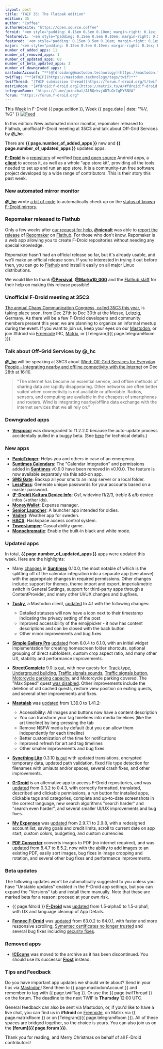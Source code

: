```yaml
---
layout: post
title: "TWIF 35: The Flatpak edition"
edition: 35
author: "Coffee"
authorWebsite: "https://open.source.coffee"
fdroid: '<em style="padding: 0.15em 0.5em 0.10em; margin-right: 0.1ex; border-style: solid; border-width: medium; border-radius: 1em; color: #0d47a1; font-style: normal; font-weight: bold;">F-Droid</em>'
featuredv1: '<em style="padding: 0.15em 0.5em 0.10em; margin-right: 0.5ex; box-shadow: 0.1em 0.05em 0.1em rgba(0, 0, 0, 0.3); border-radius: 1em; color: black; background: linear-gradient(orange, yellow);">Featured</em>'
featured: '<em style="padding: 0.15em 0.5em 0.10em; margin-right: 0.1ex; border-style: solid; border-width: medium; border-radius: 1em; color: orange; font-style: normal; font-weight: bold;">Featured</em>'
major: '<em style="padding: 0.15em 0.5em 0.10em; margin-right: 0.1ex; border-style: solid; border-width: medium; border-radius: 1em; color: #8ab000; font-style: normal; font-weight: bold;">Major</em>'
number_of_added_apps: 11
number_of_removed_apps: 1
number_of_updated_apps: 68
number_of_beta_updated_apps: 3
number_of_downgraded_apps: 1
mastodonAccount: "**[@fdroidorg@mastodon.technology](https://mastodon.technology/@fdroidorg)**"
twifTag: "**[#TWIF](https://mastodon.technology/tags/twif)**"
twifThread: "[TWIF submission thread](https://forum.f-droid.org/t/twif-submission-thread)"
matrixRoom: "[#fdroid:f-droid.org](https://matrix.to/#/#fdroid:f-droid.org)"
telegramRoom: "https://t.me/joinchat/AlRQekvjWDTuQrCgMYSNVA"
forum: "https://forum.f-droid.org"
---
```


This Week In F-Droid {{ page.edition }}, Week {{ page.date | date: "%V, %G" }} <a href="{{ site.baseurl }}/feed.xml"><img src="{% asset Feed-icon-16x16.png %}" alt="Feed"></a>

In this edition: New automated mirror monitor, repomaker released to Flathub, unofficial F-Droid meeting at 35C3 and talk about Off-Grid Services by **@\_hc**.

There are **{{ page.number_of_added_apps }}** new and **{{ page.number_of_updated_apps }}** updated apps.

<!--more-->

**[F-Droid](https://f-droid.org/)** is a [repository](https://f-droid.org/packages/) of verified [free and open source](https://en.wikipedia.org/wiki/Free_and_open-source_software) Android apps, a **[client](https://f-droid.org/packages/org.fdroid.fdroid/)** to access it, as well as a whole "app store kit", providing all the tools needed to set up and run an app store. It is a community-run free software project developed by a wide range of contributors. This is their story this past week.

### New automated mirror monitor

**[@\_hc](https://forum.f-droid.org/u/hans)** wrote [a bit of code](https://gitlab.com/fdroid/mirror-monitor) to automatically check up on the [status of known F-Droid mirrors](https://fdroid.gitlab.io/mirror-monitor/).

### Repomaker released to Flathub

Only a few weeks after [our request for help](https://mastodon.technology/@fdroidorg/101125670095790694), **[@nicoalt](https://forum.f-droid.org/u/nicoalt)** was able to [report the release](https://mastodonten.de/@nicoalt/101246351037397549) of [Repomaker](https://f-droid.org/repomaker/) on [Flathub](https://flathub.org). For those who don't know, Repomaker is a web app allowing you to create F-Droid repositories without needing any special knowledge.

Repomaker hasn't had an official release so far, but it's already usable, and we'll make an official release soon. If you're interested in trying it out before then, you can go to [Flathub](https://flathub.org/apps/details/org.fdroid.Repomaker) and install it easily on all major Linux distributions.

We would like to thank **[@Persival](https://gitlab.com/Persival)**, **[@Marko10_000](https://gitlab.com/Marko10_000)** and the [Flathub staff](https://flathub.org/about) for their help on making this release possible!

### Unofficial F-Droid meeting at 35C3

[The annual Chaos Communication Congress, called 35C3 this year](https://events.ccc.de/congress/2018/wiki/index.php/Main_Page), is taking place soon, from Dec 27th to Dec 30th at the Messe, Leipzig, Germany. As there will be a few F-Droid developers and community members present this year, we are planning to organize an informal meetup during the event. If you want to join us, keep your eyes on our [Mastodon](https://joinmastodon.org), or join #fdroid via [Freenode](https://freenode.net) IRC, [Matrix](https://matrix.to/#/#fdroid:f-droid.org), or [Telegram]({{ page.telegramRoom }}).

### Talk about Off-Grid Services by **@\_hc**

**[@\_hc](https://forum.f-droid.org/u/hans)** will be speaking at 35C3 about [Wind: Off-Grid Services for Everyday People - Integrating nearby and offline connectivity with the Internet](https://fahrplan.events.ccc.de/congress/2018/Fahrplan/events/9595.html) on Dec 28th at 16:10.

> "The internet has become an essential service, and offline methods of sharing data are rapidly disappearing. Other networks are often better suited when connectivity is not available or affordable.  Radios, sensors, and computing are available in the cheapest of smartphones and routers. Wind is integrating nearby/offline data exchange with the internet services that we all rely on."

### Downgraded apps

* **[Vespucci](https://f-droid.org/packages/de.blau.android/)** was downgraded to 11.2.2.0 because the auto-update process accidentally pulled in a buggy beta. (See [here](https://github.com/MarcusWolschon/osmeditor4android/issues/796#issuecomment-448131335) for technical details.)

### New apps

* **[PanicTrigger](https://f-droid.org/packages/at.tacticaldevc.panictrigger/)**: Helps you and others in case of an emergency.
* **[Suntimes Calendars](https://f-droid.org/packages/com.forrestguice.suntimescalendars/)**: The "Calendar Integration" and permissions added in **[Suntimes](https://f-droid.org/packages/com.forrestguice.suntimeswidget/)** v0.9.0 have been removed in v0.10.0. The feature is now available separately via this add-on app.
* **[SMS Gate](https://f-droid.org/packages/com.github.axet.smsgate/)**: Backup all your sms to an imap server or a local folder.
* **[LessPass](https://f-droid.org/packages/com.lesspass.android/)**: Generate unique passwords for your accounts based on a master password.
* **[(F-Droid) Kaltura Device Info](https://f-droid.org/packages/com.oF2pks.kalturadeviceinfos/)**: Gsf, widevine l1/2/3, treble & a/b device infos (+other ids).
* **[MoneyWallet](https://f-droid.org/packages/com.oriondev.moneywallet/)**: Expense manager.
* **[Senior Launcher](https://f-droid.org/packages/de.nodomain.tobihille.seniorlauncher/)**: A launcher app intended for oldies.
* **[Vädret](https://f-droid.org/packages/fi.kroon.vadret/)**: Weather app for sweden.
* **[HACS](https://f-droid.org/packages/io.mainframe.hacs/)**: Hackspace access control system.
* **[TowerJumper](https://f-droid.org/packages/org.pipoypipagames.towerjumper/)**: Casual ability game.
* **[Monochromatic](https://f-droid.org/packages/uk.co.richyhbm.monochromatic/)**: Enable the built-in black and white mode.

### Updated apps

In total, **{{ page.number_of_updated_apps }}** apps were updated this week. Here are the highlights:

* Many [changes](https://github.com/forrestguice/SuntimesWidget/blob/HEAD/CHANGELOG.md) in **[Suntimes](https://f-droid.org/packages/com.forrestguice.suntimeswidget/)** 0.10.0, the most notable of which is the splitting off of the calendar integration into a separate app (see above) with the appropriate changes in required permissions. Other changes include: support for themes, theme import and export, imperial/metric switch in General Settings, support for third-party apps through a ContentProvider, and many other UI/UX changes and bugfixes.

* **[Tusky](https://f-droid.org/packages/com.keylesspalace.tusky/)**, a Mastodon client, [updated](https://github.com/tuskyapp/Tusky/releases) to 4.1 with the following changes:
  * Detailed statuses will now have a icon next to their timestamp indicating the privacy setting of the post
  * Improved accessibility of the emojipicker - it now has content descriptions and can be closed with the back button
  * Other minor improvements and bug fixes

* **[Simple Gallery Pro](https://f-droid.org/packages/com.simplemobiletools.gallery.pro/)** [updated](https://github.com/SimpleMobileTools/Simple-Gallery/blob/HEAD/CHANGELOG.md) from 6.0.4 to 6.1.0, with an initial widget implementation for creating homescreen folder shortcuts, optional grouping of direct subfolders, custom crop aspect ratio, and many other UX, stability and performance improvements.

* **[StreetComplete](https://f-droid.org/packages/de.westnordost.streetcomplete/)** 9.0 [is out](https://github.com/westnordost/StreetComplete/releases), with new quests for: [Track type](https://github.com/westnordost/StreetComplete/pull/959), [Underground building](https://github.com/westnordost/StreetComplete/issues/912), [Traffic signals sounds](https://github.com/westnordost/StreetComplete/pull/1268), [Traffic signals button](https://github.com/westnordost/StreetComplete/issues/574), [Motorcycle parking capacity](https://github.com/westnordost/StreetComplete/issues/1181), and Motorcycle parking covered. The "Max Speed" quest [was disabled](https://github.com/westnordost/StreetComplete/issues/1281). Other improvements include the deletion of old cached quests, restore view position on exiting quests, and several other improvements and fixes.

* **[Mastalab](https://f-droid.org/packages/fr.gouv.etalab.mastodon/)** was [updated](https://gitlab.com/tom79/mastalab/tags) from 1.39.0 to 1.41.2:
  * Accessibility: All images and buttons now have a content description
  * You can transform your tag timelines into media timelines (like the art timeline) by long-pressing the tab
  * Remove NSFW media by default (but you can allow them independently for each timeline)
  * Better customization of the time for notifications
  * Improved refresh for art and tag timelines
  * Other smaller improvements and bug fixes

* **[Syncthing Lite](https://f-droid.org/packages/net.syncthing.lite/)** 0.3.10 [is out](https://github.com/syncthing/syncthing-lite/releases) with updated translations, encrypted temporary data, updated path validation, fixed file type detection for filenames with umlauts and/or spaces, several crash fixes, and other improvements.

* **[G-Droid](https://f-droid.org/packages/org.gdroid.gdroid/)** is an alternative app to access F-Droid repositories, and was [updated](https://gitlab.com/gdroid/gdroidclient/tags) from 0.3.2 to 0.4.3, with correctly formatted, translated, described and clickable permissions, a run button for installed apps, clickable tags and categories, complete and up-to-date screenshots in the correct language, new search algorithms "search harder" and "search even harder", and several smaller UI/UX improvements and bug fixes.

* **[My Expenses](https://f-droid.org/packages/org.totschnig.myexpenses/)** was [updated](http://www.myexpenses.mobi/#versionlist) from 2.9.7.1 to 2.9.8, with a redesigned account list, saving goals and credit limits, scroll to current date on app start, custom colors, budgeting, and custom currencies.
 
* **[PDF Converter](https://f-droid.org/packages/swati4star.createpdf/)** converts images to PDF (no internet required), and was [updated](https://github.com/Swati4star/Images-to-PDF/releases) from 8.4.7 to 8.5.2, now with the ability to add images to an existing PDF, easily sort images, bug fixes in image cropping and rotation, and several other bug fixes and performance improvements.

### Beta updates

The following updates won't be automatically suggested to you unless you have "Unstable updates" enabled in the F-Droid app settings, but you can expand the "Versions" tab and install them manually. Note that these are marked beta for a reason: proceed at your own risk.

* {{ page.fdroid }} **[F-Droid](https://f-droid.org/packages/org.fdroid.fdroid/)** was [updated](https://gitlab.com/fdroid/fdroidclient/raw/HEAD/CHANGELOG.md) from 1.5-alpha0 to 1.5-alpha1, with UX and language cleanup of App Details.

* **[Fennec F-Droid](https://f-droid.org/packages/org.mozilla.fennec_fdroid/)** was [updated](https://www.mozilla.org/en-US/firefox/android/notes/) from 63.0.2 to 64.0.1, with faster and more responsive scrolling, [Symantec certificates no longer trusted](https://blog.mozilla.org/security/2018/07/30/update-on-the-distrust-of-symantec-tls-certificates/) and several bug fixes including [security fixes](https://www.mozilla.org/security/advisories/mfsa2018-29/).

### Removed apps

* **[ICEcons](https://f-droid.org/wiki/page/ovh.ice.icecons)** was moved to the archive as it has been discontinued. You should use its successor **[Frost](https://f-droid.org/packages/com.dkanada.icecons/)** instead.

### Tips and Feedback

Do you have important app updates we should write about? Send in your tips via [Mastodon](https://joinmastodon.org)! Send them to {{ page.mastodonAccount }} and remember to tag with {{ page.twifTag }}. Or use the {{ page.twifThread }} on the forum. The deadline to the next TWIF is **Thursday** 12:00 UTC.

General feedback can also be sent via Mastodon, or, if you'd like to have a live chat, you can find us in **#fdroid** on [Freenode](https://freenode.net), on Matrix via {{ page.matrixRoom }} or on [Telegram]({{ page.telegramRoom }}). All of these spaces are bridged together, so the choice is yours. You can also join us on the **[forum]({{ page.forum }})**.

Thank you for reading, and Merry Christmas on behalf of all F-Droid contributors!
